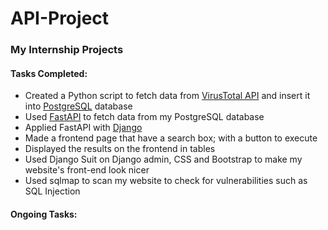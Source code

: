 # API-Project

### My Internship Projects

#### Tasks Completed:
- Created a Python script to fetch data from [VirusTotal API](https://developers.virustotal.com/v3.0/reference) and insert it into [PostgreSQL](https://www.postgresql.org/) database
- Used [FastAPI](https://fastapi.tiangolo.com/) to fetch data from my PostgreSQL database
- Applied FastAPI with [Django](https://www.djangoproject.com/)
- Made a frontend page that have a search box; with a button to execute
- Displayed the results on the frontend in tables
-  Used Django Suit on Django admin, CSS and Bootstrap to make my website's front-end look nicer
-  Used sqlmap to scan my website to check for vulnerabilities such as SQL Injection

#### Ongoing Tasks:

